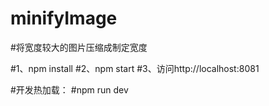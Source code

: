 # minifyImage

#将宽度较大的图片压缩成制定宽度

#1、npm install
#2、npm start 
#3、访问http://localhost:8081


#开发热加载：
#npm run dev